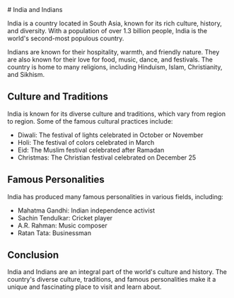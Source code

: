 <html>
<head>
# India and Indians
</head>

  
<body>
  <p>
India is a country located in South Asia, known for its rich culture, history, and diversity. With a population of over 1.3 billion people, India is the world's second-most populous country.
  </p>

Indians are known for their hospitality, warmth, and friendly nature. They are also known for their love for food, music, dance, and festivals. The country is home to many religions, including Hinduism, Islam, Christianity, and Sikhism.

## Culture and Traditions

India is known for its diverse culture and traditions, which vary from region to region. Some of the famous cultural practices include:

- Diwali: The festival of lights celebrated in October or November
- Holi: The festival of colors celebrated in March
- Eid: The Muslim festival celebrated after Ramadan
- Christmas: The Christian festival celebrated on December 25

## Famous Personalities

India has produced many famous personalities in various fields, including:

- Mahatma Gandhi: Indian independence activist
- Sachin Tendulkar: Cricket player
- A.R. Rahman: Music composer
- Ratan Tata: Businessman

## Conclusion

India and Indians are an integral part of the world's culture and history. The country's diverse culture, traditions, and famous personalities make it a unique and fascinating place to visit and learn about.
</body>
</html>
